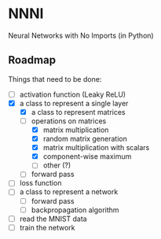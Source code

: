 # NNNI
Neural Networks with No Imports (in Python)

## Roadmap

Things that need to be done:

 - [ ] activation function (Leaky ReLU)
 - [x] a class to represent a single layer
   - [x] a class to represent matrices
   - [ ] operations on matrices
     - [x] matrix multiplication
     - [x] random matrix generation
     - [x] matrix multiplication with scalars
     - [x] component-wise maximum
     - [ ] other (?)
   - [ ] forward pass
 - [ ] loss function
 - [ ] a class to represent a network
   - [ ] forward pass
   - [ ] backpropagation algorithm
 - [ ] read the MNIST data
 - [ ] train the network
